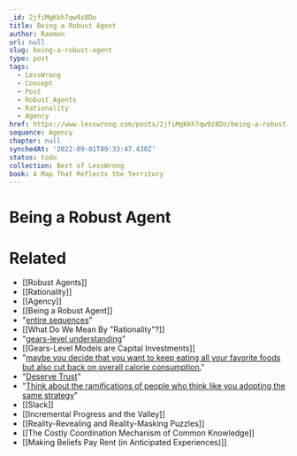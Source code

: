 ```yaml
---
_id: 2jfiMgKkh7qw9z8Do
title: Being a Robust Agent
author: Raemon
url: null
slug: being-a-robust-agent
type: post
tags:
  - LessWrong
  - Concept
  - Post
  - Robust_Agents
  - Rationality
  - Agency
href: https://www.lesswrong.com/posts/2jfiMgKkh7qw9z8Do/being-a-robust-agent
sequence: Agency
chapter: null
synchedAt: '2022-09-01T09:33:47.430Z'
status: todo
collection: Best of LessWrong
book: A Map That Reflects the Territory
---
```


# Being a Robust Agent


# Related

- [[Robust Agents]]
- [[Rationality]]
- [[Agency]]
- [[Being a Robust Agent]]
- "[entire sequences](https://www.lesswrong.com/rationality)"
- [[What Do We Mean By "Rationality"?]]
- "[gears-level understanding](https://www.lesswrong.com/posts/B7P97C27rvHPz3s9B/gears-in-understanding)"
- [[Gears-Level Models are Capital Investments]]
- "[maybe you decide that you want to keep eating all your favorite foods but also cut back on overall calorie consumption.](https://www.lesswrong.com/posts/scwoBEju75C45W5n3/how-i-lost-100-pounds-using-tdt)"
- "[Deserve Trust](http://acritch.com/deserving-trust/)"
- "[Think about the ramifications of people who think like you adopting the same strategy](https://www.lesswrong.com/posts/vKbAWFZRDBhyD6K6A/gears-level-and-policy-level)"
- [[Slack]]
- [[Incremental Progress and the Valley]]
- [[Reality-Revealing and Reality-Masking Puzzles]]
- [[The Costly Coordination Mechanism of Common Knowledge]]
- [[Making Beliefs Pay Rent (in Anticipated Experiences)]]